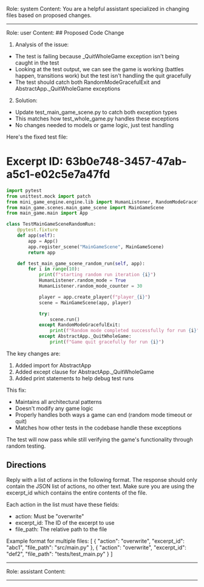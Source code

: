 Role: system
Content: You are a helpful assistant specialized in changing files based on proposed changes.
__________________
Role: user
Content: ## Proposed Code Change
1. Analysis of the issue:
- The test is failing because _QuitWholeGame exception isn't being caught in the test
- Looking at the test output, we can see the game is working (battles happen, transitions work) but the test isn't handling the quit gracefully
- The test should catch both RandomModeGracefulExit and AbstractApp._QuitWholeGame exceptions

2. Solution:
- Update test_main_game_scene.py to catch both exception types
- This matches how test_whole_game.py handles these exceptions
- No changes needed to models or game logic, just test handling

Here's the fixed test file:

# Excerpt ID: 63b0e748-3457-47ab-a5c1-e02c5e7a47fd
```python main_game/tests/test_main_game_scene.py
import pytest
from unittest.mock import patch
from mini_game_engine.engine.lib import HumanListener, RandomModeGracefulExit, AbstractApp
from main_game.scenes.main_game_scene import MainGameScene
from main_game.main import App

class TestMainGameSceneRandomRun:
    @pytest.fixture
    def app(self):
        app = App()
        app.register_scene("MainGameScene", MainGameScene)
        return app

    def test_main_game_scene_random_run(self, app):
        for i in range(10):
            print(f"starting random run iteration {i}")
            HumanListener.random_mode = True
            HumanListener.random_mode_counter = 30

            player = app.create_player(f"player_{i}")
            scene = MainGameScene(app, player)

            try:
                scene.run()
            except RandomModeGracefulExit:
                print(f"Random mode completed successfully for run {i}")
            except AbstractApp._QuitWholeGame:
                print(f"Game quit gracefully for run {i}")
```

The key changes are:
1. Added import for AbstractApp
2. Added except clause for AbstractApp._QuitWholeGame
3. Added print statements to help debug test runs

This fix:
- Maintains all architectural patterns
- Doesn't modify any game logic
- Properly handles both ways a game can end (random mode timeout or quit)
- Matches how other tests in the codebase handle these exceptions

The test will now pass while still verifying the game's functionality through random testing.

## Directions
Reply with a list of actions in the following format. The response should only contain the JSON list of actions, no other text.
Make sure you are using the excerpt_id which contains the entire contents of the file.

Each action in the list must have these fields:
- action: Must be "overwrite"
- excerpt_id: The ID of the excerpt to use
- file_path: The relative path to the file

Example format for multiple files:
[
    {
        "action": "overwrite",
        "excerpt_id": "abc1",
        "file_path": "src/main.py"
    },
    {
        "action": "overwrite",
        "excerpt_id": "def2",
        "file_path": "tests/test_main.py"
    }
]
__________________
Role: assistant
Content: 
__________________
